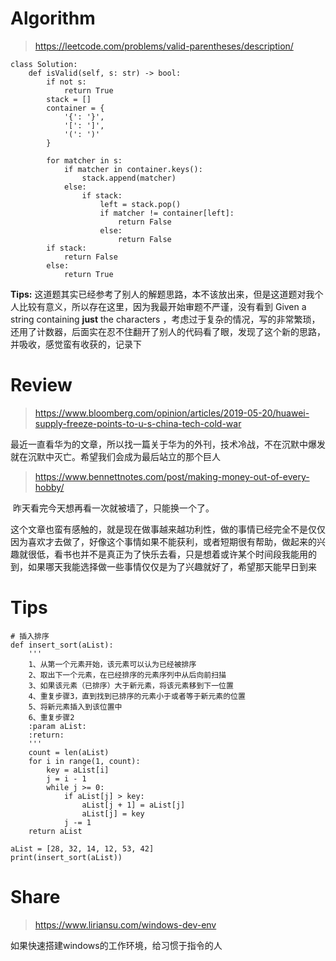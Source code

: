 # Algorithm

><https://leetcode.com/problems/valid-parentheses/description/> 

```python3
class Solution:
    def isValid(self, s: str) -> bool:
        if not s:
            return True
        stack = []
        container = {
            '{': '}',
            '[': ']',
            '(': ')'
        }
        
        for matcher in s:
            if matcher in container.keys():
                stack.append(matcher)
            else:
                if stack:
                    left = stack.pop()
                    if matcher != container[left]:
                        return False
                    else:
                        return False
        if stack:
            return False
        else:
            return True
```

**Tips:** 这道题其实已经参考了别人的解题思路，本不该放出来，但是这道题对我个人比较有意义，所以存在这里，因为我最开始审题不严谨，没有看到 Given a string containing **just** the characters ，考虑过于复杂的情况，写的非常繁琐，还用了计数器，后面实在忍不住翻开了别人的代码看了眼，发现了这个新的思路，并吸收，感觉蛮有收获的，记录下



# Review

><https://www.bloomberg.com/opinion/articles/2019-05-20/huawei-supply-freeze-points-to-u-s-china-tech-cold-war>

​		最近一直看华为的文章，所以找一篇关于华为的外刊，技术冷战，不在沉默中爆发就在沉默中灭亡。希望我们会成为最后站立的那个巨人

><https://www.bennettnotes.com/post/making-money-out-of-every-hobby/>

​		昨天看完今天想再看一次就被墙了，只能换一个了。

​		这个文章也蛮有感触的，就是现在做事越来越功利性，做的事情已经完全不是仅仅因为喜欢才去做了，好像这个事情如果不能获利，或者短期很有帮助，做起来的兴趣就很低，看书也并不是真正为了快乐去看，只是想着或许某个时间段我能用的到，如果哪天我能选择做一些事情仅仅是为了兴趣就好了，希望那天能早日到来



# Tips

```python3
# 插入排序
def insert_sort(aList):
    '''
    1、从第一个元素开始，该元素可以认为已经被排序
    2、取出下一个元素，在已经排序的元素序列中从后向前扫描
    3、如果该元素（已排序）大于新元素，将该元素移到下一位置
    4、重复步骤3，直到找到已排序的元素小于或者等于新元素的位置
    5、将新元素插入到该位置中
    6、重复步骤2
    :param aList:
    :return:
    '''
    count = len(aList)
    for i in range(1, count):
        key = aList[i]
        j = i - 1
        while j >= 0:
            if aList[j] > key:
                aList[j + 1] = aList[j]
                aList[j] = key
            j -= 1
    return aList

aList = [28, 32, 14, 12, 53, 42]
print(insert_sort(aList))
```





# Share

><https://www.liriansu.com/windows-dev-env>

如果快速搭建windows的工作环境，给习惯于指令的人